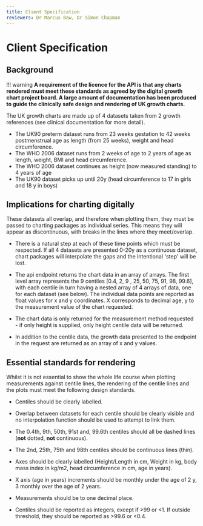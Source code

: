 ```yaml
---
title: Client Specification
reviewers: Dr Marcus Baw, Dr Simon Chapman
---
```

# Client Specification

## Background

!!! warning
    **A requirement of the licence for the API is that any charts rendered must meet these standards as agreed by the digital growth chart project board. A large amount of documentation has been produced to guide the clinically safe design and rendering of UK growth charts.**

The UK growth charts are made up of 4 datasets taken from 2 growth references (see clinical documentation for more detail).

- The UK90 preterm dataset runs from 23 weeks gestation to 42 weeks postmenstrual age as length (from 25 weeks), weight and head circumference.
- The WHO 2006 dataset runs from 2 weeks of age to 2 years of age as length, weight, BMI and head circumference.
- The WHO 2006 dataset continues as height (now measured standing) to 4 years of age
- The UK90 dataset picks up until 20y (head circumference to 17 in girls and 18 y in boys)

## Implications for charting digitally

These datasets all overlap, and therefore when plotting them, they must be passed to charting packages as individual series. This means they will appear as discontinuous, with breaks in the lines where they meet/overlap.

- There is a natural step at each of these time points which must be respected. If all 4 datasets are presented 0-20y as a continuous dataset, chart packages will interpolate the gaps and the intentional 'step' will be lost.

- The api endpoint returns the chart data in an array of arrays. The first level array represents the 9 centiles [0.4, 2, 9 , 25, 50, 75, 91, 98, 99.6], with each centile in turn having a nested array of 4 arrays of data, one for each dataset (see below). The individual data points are reported as float values for x and y coordinates. X corresponds to decimal age, y to the measurement value of the chart requested.

- The chart data is only returned for the measurement method requested - if only height is supplied, only height centile data will be returned.

- In addition to the centile data, the growth data presented to the endpoint in the request are returned as an array of x and y values.

## Essential standards for rendering

Whilst it is not essential to show the whole life course when plotting measurements against centile lines, the rendering of the centile lines and the plots must meet the following design standards.

- Centiles should be clearly labelled.
  
- Overlap between datasets for each centile should be clearly visible and no interpolation function should be used to attempt to link them.
  
- The 0.4th, 9th, 50th, 91st and, 99.6th centiles should all be dashed lines (**not** dotted, **not** continuous).
  
- The 2nd, 25th, 75th and 98th centiles should be continuous lines (thin).

- Axes should be clearly labelled (Height/Length in cm, Weight in kg, body mass index in kg/m2, head circumference in cm, age in years).

- X axis (age in years) increments should be monthly under the age of 2 y, 3 monthly over the age of 2 years.

- Measurements should be to one decimal place.

- Centiles should be reported as integers, except if >99 or <1. If outside threshold, they should be reported as >99.6 or <0.4.
